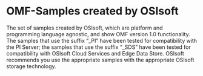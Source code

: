 # OMF-Samples created by OSIsoft

The set of samples created by OSIsoft, which are platform and programming language agnostic, and show OMF version 1.0 functionality. The samples that use the suffix “_PI” have been tested for compatibility with the PI Server; the samples that use the suffix “_SDS” have been tested for compatibility with OSIsoft Cloud Services and Edge Data Store. OSIsoft recommends you use the appropriate samples with the appropriate OSIsoft storage technology.